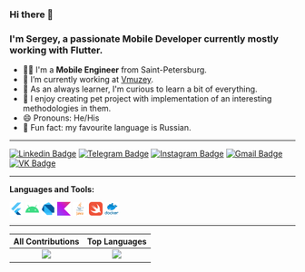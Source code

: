 ### Hi there 👋

### I'm Sergey, a passionate Mobile Developer currently mostly working with Flutter.

- 👨‍💻  I'm a **Mobile Engineer** from Saint-Petersburg.
- 🔭  I’m currently working at [Vmuzey](https://vmuzey.com/).
- 📖  As an always learner, I'm curious to learn a bit of everything.
- 💙  I enjoy creating pet project with implementation of an interesting methodologies in them.
- 😄  Pronouns: He/His
- 🤫  Fun fact: my favourite language is Russian.

-------

[![Linkedin Badge](https://img.shields.io/badge/-sergey--lobanov-blue?style=for-the-badge&logo=Linkedin&logoColor=white&link=https://www.linkedin.com/in/sergey--lobanov/)](https://www.linkedin.com/in/logunovdanila/)
[![Telegram Badge](https://img.shields.io/badge/-ln__sergey-blue?style=for-the-badge&logo=Telegram&logoColor=white&link=https://t.me/ln_sergey)](https://t.me/ln_sergey)
[![Instagram Badge](https://img.shields.io/badge/-ln__sergey-purple?style=for-the-badge&logo=instagram&logoColor=white&link=https://www.instagram.com/ln_sergey/)](https://www.instagram.com/ln_sergey/)
[![Gmail Badge](https://img.shields.io/badge/-lnov.sergey@gmail.com-c14438?style=for-the-badge&logo=Gmail&logoColor=white&link=mailto:lnov.sergey@gmail.com)](mailto:lnov.sergey@gmail.com)
[![VK Badge](https://img.shields.io/badge/-Серёжа&#32;Лобанов-blue?style=for-the-badge&logo=VK&logoColor=white&link=https://vk.com/ln_sergey)](https://vk.com/ln_sergey)

-------

**Languages and Tools:**  

<code><img height="24" src="https://raw.githubusercontent.com/github/explore/80688e429a7d4ef2fca1e82350fe8e3517d3494d/topics/flutter/flutter.png"></code>
<code><img height="24" src="https://raw.githubusercontent.com/github/explore/80688e429a7d4ef2fca1e82350fe8e3517d3494d/topics/android/android.png"></code>
<code><img height="24" src="https://raw.githubusercontent.com/github/explore/80688e429a7d4ef2fca1e82350fe8e3517d3494d/topics/dart/dart.png"></code>
<code><img height="24" src="https://raw.githubusercontent.com/github/explore/80688e429a7d4ef2fca1e82350fe8e3517d3494d/topics/kotlin/kotlin.png"></code>
<code><img height="24" src="https://raw.githubusercontent.com/github/explore/80688e429a7d4ef2fca1e82350fe8e3517d3494d/topics/java/java.png"></code>
<code><img height="24" src="https://raw.githubusercontent.com/github/explore/80688e429a7d4ef2fca1e82350fe8e3517d3494d/topics/swift/swift.png"></code>
<code><img height="24" src="https://raw.githubusercontent.com/github/explore/80688e429a7d4ef2fca1e82350fe8e3517d3494d/topics/docker/docker.png"></code>

-------

All Contributions             |  Top Languages
:-------------------------:|:-------------------------:
![](https://github-readme-stats.vercel.app/api?username=ln-sergey&show_icons=true&count_private=true&bg_color=30,e96443,904e95&title_color=fff&text_color=fff)  |  ![](https://github-readme-stats.vercel.app/api/top-langs/?username=ln-sergey&layout=compact&bg_color=30,e96443,904e95&title_color=fff&text_color=fff&hide=html,css)
